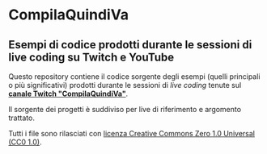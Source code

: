 # CompilaQuindiVa

## Esempi di codice prodotti durante le sessioni di live coding su Twitch e YouTube

Questo repository contiene il codice sorgente degli esempi (quelli principali o più significativi) prodotti durante le sessioni di *live coding* tenute sul [**canale Twitch "CompilaQuindiVa"**](https://www.twitch.tv/compilaquindiva).

Il sorgente dei progetti è suddiviso per live di riferimento e argomento trattato.

Tutti i file sono rilasciati con [licenza Creative Commons Zero 1.0 Universal (CC0 1.0)](https://creativecommons.org/publicdomain/zero/1.0/deed.it).
